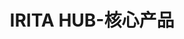 ---
{
    layout: Layout,
    isIritaHub: true,
    title: IRITA HUB-核心产品,
    titleContent: {
        title: 异构区块链跨链服务枢纽 - IRITA HUB,
        subTitle: 已适配众多主流联盟链和公链 · 跨系统的可信数据和交互服务
    },
    introContent: {
        title: 产品简介,
        description: [
            {paragraph: IRITA HUB 是 IRITA 联盟链产品线中专注跨链服务的产品。IRITA HUB 支持数字化创新服务的业务交互和价值交换枢纽，专注于助力实体经济与数字经济深度融合。},
            {paragraph: IRITA HUB 既可以支持 Hyperledger Fabric、FISCO BCOS、梧桐链等联盟链之间的跨链交互，还可以支持联盟链与以太坊等公有链的跨链交互，以及访问 Chainlink 预言机等链外可信数据，为实现跨链可信数据交互和跨链协作提供重要的技术基础。},
            {paragraph: IRITA HUB 的跨链机制采用了业界具有前沿创新性的 IBC + iService，其应用层协议 iService 模块能高效支持包括异构系统跨链、同构系统跨链和大数据存储层等在内的链上/链下/跨链应用层交互；跨链服务市场及治理。边界智能自主创新的相关技术已经提交专利申请，其底层协议的开源实现受到国内外业界认可。},
            {paragraph:  IRITA HUB 已经部署在 BSN ( www.bsnbase.com )，以及其他数字新基建环境中，以实现传统金融系统、分布式金融区块链应用以及其他复杂商业系统间的可信互操作和数据共享。同时，IRITA HUB 围绕企业计算需求，对 ID 的管理、数据隐私保护等功能需求做出了更多支持。},
        ]
    },
    architectureContent: {
        title: 产品架构,
        imgName: https://www.bianjie.ai/dist/irita_hub.png?8140804b64829f559af55bcfee12f05b
    },
    advantageContent: {
        title: 产品优势,
        advList: [
            {
                iconName: tongxinxieyi.png,
                title: 通用化通信协议,
                description: 基于IBC跨链通讯协议，结合核心跨链信息验证，实现异构区块链链间资产、数据及计算服务的可信互操作
            },
            {
                iconName: dongtaikekuozhan.png,
                title: 动态可扩展,
                description: 支持跨链中继枢纽运行过程中动态增加业务应用链，实现应用级别可扩展；基于 iService Ex 可信跨链服务网关实现跨链服务可扩展
            },
            {
                iconName: gaoanquanxing.png,
                title: 高安全性,
                description: 各异构链业务隔离：支持多链结构，实现不同异构链账本隔离；从数据安全，身份安全，通信安全等多个维度进行安全加密，实现数据隐私安全
            },
            {
                iconName: yiyunwei.png,
                title: 易运维,
                description: 基于插件机制，采用模块化的技术架构完成无侵入的动态适配，在跨链网关不停机的情况下进行插件和服务模块的更新，降低运维成本
            },
        ]
    }
}
---